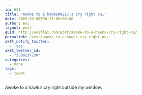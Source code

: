 ```yaml
---
id: 631
title: 'Awoke to a hawk&#8217;s cry right ou…'
date: 2009-09-08T08:37:00+00:00
author: Avi
layout: post
guid: http://aviflax.com/post/awoke-to-a-hawks-cry-right-ou/
permalink: /post/awoke-to-a-hawks-cry-right-ou/
aktt_notify_twitter:
  - 'yes'
aktt_twitter_id:
  - "3839237200"
categories:
  - none
tags:
  - tweet
---
```

Awoke to a hawk&#8217;s cry right outside my window.